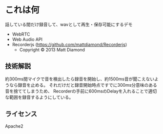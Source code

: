 # これは何

話している間だけ録音して、wavとして再生・保存可能にするデモ

* WebRTC
* Web Audio API
* Recorderjs (https://github.com/mattdiamond/Recorderjs)
  * Copyright © 2013 Matt Diamond


## 技術解説

約300ms間マイクで音を検出したら録音を開始し、約1500ms音が聞こえないようなら録音を止める。
それだけだと録音開始時点ですでに300ms分意味のある音を捨ててしまうため、
Recorderの手前に600msのDelayを入れることで適切な範囲を録音するようにしている。

## ライセンス

Apache2


